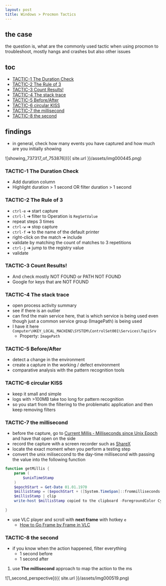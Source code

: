 ```yaml
---
layout: post
title: Windows > Procmon Tactics
---
```

## the case	
the question is, what are the commonly used tactic when using procmon to troubleshoot, mostly hangs and crashes but also other issues

## toc
<!-- TOC -->

- [TACTIC-1 The Duration Check](#tactic-1-the-duration-check)
- [TACTIC-2 The Rule of 3](#tactic-2-the-rule-of-3)
- [TACTIC-3 Count Results!](#tactic-3-count-results)
- [TACTIC-4 The stack trace](#tactic-4-the-stack-trace)
- [TACTIC-5 Before/After](#tactic-5-beforeafter)
- [TACTIC-6 circular KISS](#tactic-6-circular-kiss)
- [TACTIC-7 the millisecond](#tactic-7-the-millisecond)
- [TACTIC-8 the second](#tactic-8-the-second)

<!-- /TOC -->

## findings
* in general, check how many events you have captured and how much are you initially showing

![showing_737317_of_753876]({{ site.url }}/assets/img000445.png)

### TACTIC-1 The Duration Check
* Add duration column
* Highlight duration > 1 second OR filter duration > 1 second

### TACTIC-2 The Rule of 3
* `ctrl-e` ➔ start capture
* `ctrl-l` ➔ filter to Operation is `RegSetValue`
* repeat steps 3 times
* `ctrl-w` ➔ stop capture
* `ctrl-f` ➔ to the name of the default printer
* right-click on the match ➔ include 
* validate by matching the count of matches to 3 repetitions
* `ctrl-j` ➔ jump to the registry value
* validate 

### TACTIC-3 Count Results!
* And check mostly NOT FOUND or PATH NOT FOUND
* Google for keys that are NOT FOUND

### TACTIC-4 The stack trace
* open process activity summary
* see if there is an outlier
* can find the main service here, that is which service is being used even though just a common service group (ImagePath) is being used 
* I have it here `Computer\HKEY_LOCAL_MACHINE\SYSTEM\ControlSet001\Services\TapiSrv`
    * Property: `ImagePath`

### TACTIC-5 Before/After
* detect a change in the environment
* create a capture in the working / defect environment 
* comparative analysis with the pattern recognition tools

### TACTIC-6 circular KISS
* keep it small and simple
* logs with >100MB take too long for pattern recognition
* so you start from the filtering to the problematic application and then keep removing filters

### TACTIC-7 the millisecond
* before the capture, go to [Current Millis ‐ Milliseconds since Unix Epoch](https://currentmillis.com/) and have that open on the side
* record the capture with a screen recorder such as [ShareX](https://getsharex.com/)
* locate the exact moment when you perform a testing step
* convert the unix miliseccond to the day-time millisecond with passing the value into the following function

```powershell
function getMillis {
    param (
        $unixTimeStamp
    )
    $epochStart = Get-Date 01.01.1970 
    $millisStamp = ($epochStart + ([System.TimeSpan]::frommilliseconds($unixTimeStamp))).ToLocalTime().ToString("HH:mm:ss.ffffff")
    $millisStamp | clip
    write-host $millisStamp copied to the clipboard -ForegroundColor Cyan
    
}
```

* use VLC player and scroll with **next frame** with hotkey `e` 
    * [How to Go Frame by Frame in VLC](https://www.vlchelp.com/frame-stepping/)

### TACTIC-8 the second
* if you know when the action happened, filter everything 
    * 1 second before
    * 1 second after
1. use **The millisecond** approach to map the action to the ms

![1_second_perspective]({{ site.url }}/assets/img000519.png)
